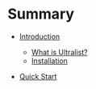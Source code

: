 # Summary

* [Introduction](README.md)
  * [What is Ultralist?](README.md#what)
  * [Installation](README.md#install)

* [Quick Start](quickstart.md)

